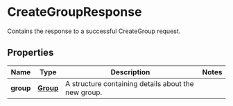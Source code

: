 

# CreateGroupResponse

Contains the response to a successful <a>CreateGroup</a> request. 

## Properties

| Name | Type | Description | Notes |
|------------ | ------------- | ------------- | -------------|
|**group** | [**Group**](Group.md) | A structure containing details about the new group. |  |



